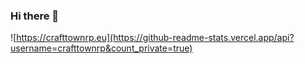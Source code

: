 ### Hi there 👋

![https://crafttownrp.eu](https://github-readme-stats.vercel.app/api?username=crafttownrp&count_private=true)


